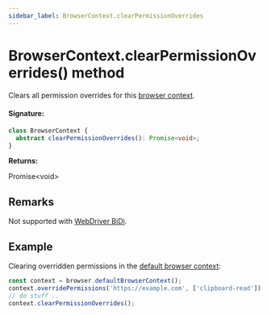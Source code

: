 ```yaml
---
sidebar_label: BrowserContext.clearPermissionOverrides
---
```


# BrowserContext.clearPermissionOverrides() method

Clears all permission overrides for this [browser context](./puppeteer.browsercontext.md).

#### Signature:

```typescript
class BrowserContext {
  abstract clearPermissionOverrides(): Promise<void>;
}
```

**Returns:**

Promise&lt;void&gt;

## Remarks

Not supported with [WebDriver BiDi](https://pptr.dev/faq#q-what-is-the-status-of-cross-browser-support).

## Example

Clearing overridden permissions in the [default browser context](./puppeteer.browser.defaultbrowsercontext.md):

```ts
const context = browser.defaultBrowserContext();
context.overridePermissions('https://example.com', ['clipboard-read']);
// do stuff ..
context.clearPermissionOverrides();
```
